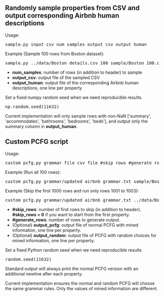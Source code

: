 ## Randomly sample properties from CSV and output corresponding Airbnb human descriptions
Usage: 
<pre>sample.py input_csv num_samples output_csv output_human</pre>
Example (Sample 100 rows from Boston dataset): 
<pre>sample.py ../data/Boston_details.csv 100 sample/Boston_100.csv result/20170417/human_Boston_100.txt</pre>
- **num_samples**: number of rows (in addition to header) to sample
- **output_csv**: output file of the sampled CSV
- **output_human**: output file of the corresponding Airbnb human descriptions, one line per property

Set a fixed numpy random seed when we need reproducible results.
<pre>np.random.seed(11632)</pre>

Current implementation will only sample rows with non-NaN ['summary', 'accommodates', 'bathrooms', 'bedrooms', 'beds'], and output only the summary column in **output_human**.

## Custom PCFG script
Usage:
<pre>custom_pcfg.py grammar_file csv_file #skip_rows #generate_rows [output_pcfg output_random]</pre>
Example (Run all 100 rows):
<pre>custom_pcfg.py grammar/updated_airbnb_grammar.txt sample/Boston_100.csv 0 100 result/20170417/pcfg_Boston_100.txt result/20170417/pcfg_Boston_100.txt</pre>
Example (Skip the first 1000 rows and run only rows 1001 to 1003):
<pre>custom_pcfg.py grammar/updated_airbnb_grammar.txt ../data/Boston_details.csv 1000 3 result/20170417/pcfg_Boston_3.txt result/20170417/pcfg_Boston_3.txt</pre>

- **#skip_rows**: number of first rows to skip (in addition to header). **#skip_rows = 0** if you want to start from the first property.
- **#generate_rows**: number of rows to generate output.
- (Optional) **output_pcfg**: output file of normal PCFG with mined information, one line per property.
- (Optional) **output_random**: output file of PCFG with random choices for mined information, one line per property.

Set a fixed Python random seed when we need reproducible results
<pre>random.seed(11632)</pre>

Standard output will always print the normal PCFG version with an additional newline after each property.

Current implementation ensures the normal and random PCFG will choose the same grammar rules. Only the values of mined information are different.
